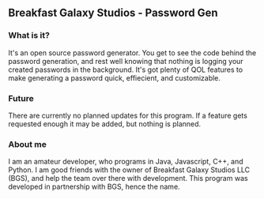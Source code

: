 ## Breakfast Galaxy Studios - Password Gen

### What is it?
It's an open source password generator. You get to see the code behind the password generation, and rest well knowing that nothing is logging your created passwords in the background. It's got plenty of QOL features to make generating a password quick, effiecient, and customizable. 

### Future
There are currently no planned updates for this program. If a feature gets requested enough it may be added, but nothing is planned. 

### About me
I am an amateur developer, who programs in Java, Javascript, C++, and Python. I am good friends with the owner of Breakfast Galaxy Studios LLC (BGS), and help the team over there with development. This program was developed in partnership with BGS, hence the name.
